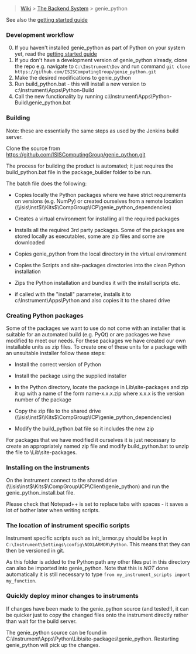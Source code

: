 > [Wiki](Home) > [The Backend System](The-Backend-System) > genie_python

See also the [getting started guide](First-time-installing-and-building-(Windows))

### Development workflow

0. If you haven't installed genie_python as part of Python on your system yet, read the [getting started guide](First-time-installing-and-building-(Windows))
1. If you don't have a development version of genie_python already, clone the repo e.g. navigate to `C:\Instrument\Dev` and run command `git clone https://github.com/ISISComputingGroup/genie_python.git`
2. Make the desired modifications to genie_python
3. Run   build_python.bat - this will install a new version to c:\Instrument\Apps\Python-Build
4. Call the new functionality by running c:\Instrument\Apps\Python-Build\genie_python.bat

### Building

Note: these are essentially the same steps as used by the Jenkins build server.

Clone the source from https://github.com/ISISComputingGroup/genie_python.git

The process for building the product is automated; it just requires the build_python.bat file in the package_builder folder to be run.

The batch file does the following:

* Copies locally the Python packages where we have strict requirements on versions (e.g. NumPy) or created ourselves from a remote location (\\\\isis\\inst$\\Kits$\\CompGroup\\ICP\\genie_python_dependencies)

* Creates a virtual environment for installing all the required packages

* Installs all the required 3rd party packages. Some of the packages are stored locally as executables, some are zip files and some are downloaded

* Copies genie_python from the local directory in the virtual environment

* Copies the Scripts and site-packages directories into the clean Python installation

* Zips the Python installation and bundles it with the install scripts etc. 

* if called with the "install" parameter, installs it to c:\Instrument\Apps\Python and also copies it to the shared drive

### Creating Python packages

Some of the packages we want to use do not come with an installer that is suitable for an automated build (e.g. PyQt) or are packages we have modified to meet our needs.
For these packages we have created our own installable units as zip files. To create one of these units for a package with an unsuitable installer follow these steps:

* Install the correct version of Python

* Install the package using the supplied installer

* In the Python directory, locate the package in Lib\\site-packages and zip it up with a name of the form name-x.x.x.zip where x.x.x is the version number of the package

* Copy the zip file to the shared drive (\\\\isis\\inst$\\Kits$\\CompGroup\\ICP\\genie_python_dependencies)

* Modify the build_python.bat file so it includes the new zip

For packages that we have modified it ourselves it is just necessary to create an appropriately named zip file and modify build_python.bat to unzip the file to \\Lib\\site-packages.

### Installing on the instruments

On the instrument connect to the shared drive (\\\\isis\inst$\Kits$\CompGroup\ICP\Client\genie_python) and run the genie_python_install.bat file.

Please check that Notepad++ is set to replace tabs with spaces - it saves a lot of bother later when writing scripts.

### The location of instrument specific scripts

Instrument specific scripts such as init_larmor.py should be kept in `C:\Instrument\Settings\config\NDXLARMOR\Python`. This means that they can then be versioned in git.

As this folder is added to the Python path any other files put in this directory can also be imported into genie_python. Note that this is *NOT* done automatically it is still necessary to type `from my_instrument_scripts import my_function`. 

### Quickly deploy minor changes to instruments

If changes have been made to the genie_python source (and tested!), it can be quicker just to copy the changed files onto the instrument directly rather than wait for the build server.

The genie_python source can be found in C:\Instrument\Apps\Python\Lib\site-packages\genie_python.
Restarting genie_python will pick up the changes.
